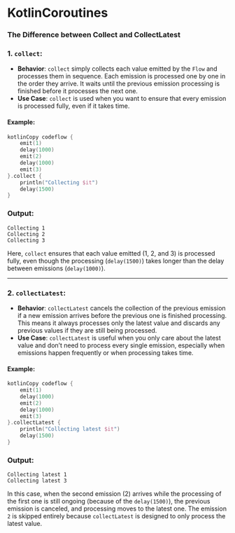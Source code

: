 # KotlinCoroutines

### The Difference between Collect and CollectLatest

### 1. **`collect`**:

- **Behavior**: `collect` simply collects each value emitted by the `Flow` and processes them in sequence. Each emission is processed one by one in the order they arrive. It waits until the previous emission processing is finished before it processes the next one.
- **Use Case**: `collect` is used when you want to ensure that every emission is processed fully, even if it takes time.

#### Example:

```kotlin
kotlinCopy codeflow {
    emit(1)
    delay(1000)
    emit(2)
    delay(1000)
    emit(3)
}.collect {
    println("Collecting $it")
    delay(1500) 
}
```

### Output:

```
Collecting 1
Collecting 2
Collecting 3
```

Here, `collect` ensures that each value emitted (1, 2, and 3) is processed fully, even though the processing (`delay(1500)`) takes longer than the delay between emissions (`delay(1000)`).

------

### 2. **`collectLatest`**:

- **Behavior**: `collectLatest` cancels the collection of the previous emission if a new emission arrives before the previous one is finished processing. This means it always processes only the latest value and discards any previous values if they are still being processed.
- **Use Case**: `collectLatest` is useful when you only care about the latest value and don’t need to process every single emission, especially when emissions happen frequently or when processing takes time.

#### Example:

```kotlin
kotlinCopy codeflow {
    emit(1)
    delay(1000)
    emit(2)
    delay(1000)
    emit(3)
}.collectLatest {
    println("Collecting latest $it")
    delay(1500) 
}
```

### Output:

```
Collecting latest 1
Collecting latest 3
```

In this case, when the second emission (2) arrives while the processing of the first one is still ongoing (because of the `delay(1500)`), the previous emission is canceled, and processing moves to the latest one. The emission `2` is skipped entirely because `collectLatest` is designed to only process the latest value.

